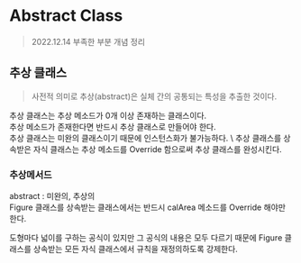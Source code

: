 # Abstract Class
> 2022.12.14
> 부족한 부분 개념 정리

## 추상 클래스
> 사전적 의미로 추상(abstract)은 실체 간의 공통되는 특성을 추출한 것이다.

추상 클래스는 추상 메소드가 0개 이상 존재하는 클래스이다. \
추상 메소드가 존재한다면 반드시 추상 클래스로 만들어야 한다. \
추상 클래스는 미완의 클래스이기 때문에 인스턴스화가 불가능하다. \ 
추상 클래스를 상속받은 자식 클래스는 추상 메소드를 Override 함으로써 추상 클래스를 완성시킨다.


### 추상메서드
abstract : 미완의, 추상의 \
Figure 클래스를 상속받는 클래스에서는 반드시 calArea 메소드를 Override 해야만 한다. 

도형마다 넓이를 구하는 공식이 있지만 그 공식의 내용은 모두 다르기 때문에 Figure 클래스를 상속받는 모든 자식 클래스에서 규칙을 재정의하도록 강제한다. 
